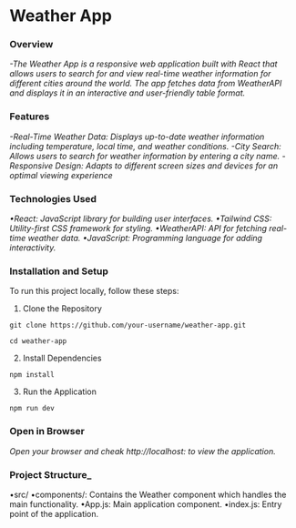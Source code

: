 # Weather App

### Overview
_-The Weather App is a responsive web application built with React that allows users to search for and view real-time weather information for different cities around the world. The app fetches data from WeatherAPI and displays it in an interactive and user-friendly table format._

### Features
_-Real-Time Weather Data: Displays up-to-date weather information including temperature, local time, and weather conditions._
_-City Search: Allows users to search for weather information by entering a city name._
_-Responsive Design: Adapts to different screen sizes and devices for an optimal viewing experience_

### Technologies Used
_•React: JavaScript library for building user interfaces._
_•Tailwind CSS: Utility-first CSS framework for styling._
_•WeatherAPI: API for fetching real-time weather data._
_•JavaScript: Programming language for adding interactivity._

### Installation and Setup
To run this project locally, follow these steps:

1. Clone the Repository

`git clone https://github.com/your-username/weather-app.git`

`cd weather-app`

2. Install Dependencies

`npm install`

3. Run the Application

`npm run dev`

### Open in Browser

_Open your browser and cheak http://localhost: to view the application._


### Project Structure_

•src/
•components/: Contains the Weather component which handles the main functionality.
•App.js: Main application component.
•index.js: Entry point of the application.



